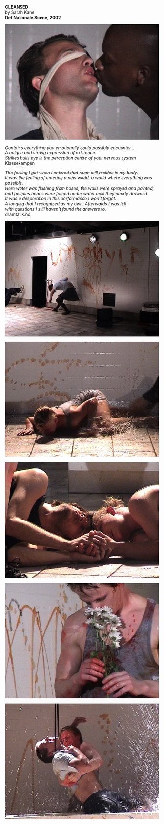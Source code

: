 **CLEANSED**  
by Sarah Kane  
**Det Nationale Scene, 2002** 

![](/cleansed1.jpg)

*Contains everything you emotionally could possibly encounter...*  
*A unique and strong expression of existence.*  
*Strikes bulls eye in the perception centre of your nervous system*  
Klassekampen

*The feeling I got when I entered that room still resides in my body.  
It was the feeling of entering a new world, a world where everything was possible.  
Here water was flushing from hoses, the walls were sprayed and painted,  
and peoples heads were forced under water until they nearly drowned.  
It was a desperation in this performance I won't forget.  
A longing that I recognized as my own. Afterwards I was left  
with questions I still haven't found the answers to.*  
dramtatik.no

![](/cleansed2.jpg)

![](/cleansed3.jpg)

![](/cleansed4.jpg)

![](/cleansed5.jpg)

![](/cleansed6.jpg)

